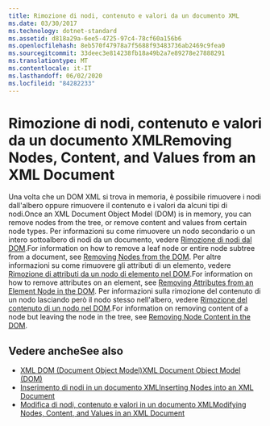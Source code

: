 ```yaml
---
title: Rimozione di nodi, contenuto e valori da un documento XML
ms.date: 03/30/2017
ms.technology: dotnet-standard
ms.assetid: d818a29a-6ee5-4725-97c4-78cf60a156b6
ms.openlocfilehash: 8eb570f47978a7f5688f93483736ab2469c9fea0
ms.sourcegitcommit: 33deec3e814238fb18a49b2a7e89278e27888291
ms.translationtype: MT
ms.contentlocale: it-IT
ms.lasthandoff: 06/02/2020
ms.locfileid: "84282233"
---
```

# <a name="removing-nodes-content-and-values-from-an-xml-document"></a><span data-ttu-id="cf7ef-102">Rimozione di nodi, contenuto e valori da un documento XML</span><span class="sxs-lookup"><span data-stu-id="cf7ef-102">Removing Nodes, Content, and Values from an XML Document</span></span>
<span data-ttu-id="cf7ef-103">Una volta che un DOM XML si trova in memoria, è possibile rimuovere i nodi dall'albero oppure rimuovere il contenuto e i valori da alcuni tipi di nodi.</span><span class="sxs-lookup"><span data-stu-id="cf7ef-103">Once an XML Document Object Model (DOM) is in memory, you can remove nodes from the tree, or remove content and values from certain node types.</span></span> <span data-ttu-id="cf7ef-104">Per informazioni su come rimuovere un nodo secondario o un intero sottoalbero di nodi da un documento, vedere [Rimozione di nodi dal DOM](removing-nodes-from-the-dom.md).</span><span class="sxs-lookup"><span data-stu-id="cf7ef-104">For information on how to remove a leaf node or entire node subtree from a document, see [Removing Nodes from the DOM](removing-nodes-from-the-dom.md).</span></span> <span data-ttu-id="cf7ef-105">Per altre informazioni su come rimuovere gli attributi di un elemento, vedere [Rimozione di attributi da un nodo di elemento nel DOM](removing-attributes-from-an-element-node-in-the-dom.md).</span><span class="sxs-lookup"><span data-stu-id="cf7ef-105">For information on how to remove attributes on an element, see [Removing Attributes from an Element Node in the DOM](removing-attributes-from-an-element-node-in-the-dom.md).</span></span> <span data-ttu-id="cf7ef-106">Per informazioni sulla rimozione del contenuto di un nodo lasciando però il nodo stesso nell'albero, vedere [Rimozione del contenuto di un nodo nel DOM](removing-node-content-in-the-dom.md).</span><span class="sxs-lookup"><span data-stu-id="cf7ef-106">For information on removing content of a node but leaving the node in the tree, see [Removing Node Content in the DOM](removing-node-content-in-the-dom.md).</span></span>  
  
## <a name="see-also"></a><span data-ttu-id="cf7ef-107">Vedere anche</span><span class="sxs-lookup"><span data-stu-id="cf7ef-107">See also</span></span>

- [<span data-ttu-id="cf7ef-108">XML DOM (Document Object Model)</span><span class="sxs-lookup"><span data-stu-id="cf7ef-108">XML Document Object Model (DOM)</span></span>](xml-document-object-model-dom.md)
- [<span data-ttu-id="cf7ef-109">Inserimento di nodi in un documento XML</span><span class="sxs-lookup"><span data-stu-id="cf7ef-109">Inserting Nodes into an XML Document</span></span>](inserting-nodes-into-an-xml-document.md)
- [<span data-ttu-id="cf7ef-110">Modifica di nodi, contenuto e valori in un documento XML</span><span class="sxs-lookup"><span data-stu-id="cf7ef-110">Modifying Nodes, Content, and Values in an XML Document</span></span>](modifying-nodes-content-and-values-in-an-xml-document.md)
